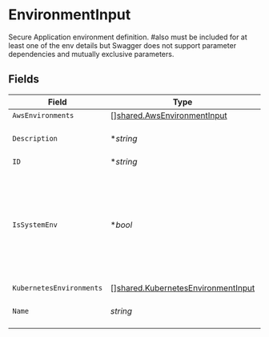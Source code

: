 # EnvironmentInput

Secure Application environment definition. #also must be included for at least one of the env details but Swagger does not support parameter dependencies and mutually exclusive parameters.


## Fields

| Field                                                                                                          | Type                                                                                                           | Required                                                                                                       | Description                                                                                                    | Example                                                                                                        |
| -------------------------------------------------------------------------------------------------------------- | -------------------------------------------------------------------------------------------------------------- | -------------------------------------------------------------------------------------------------------------- | -------------------------------------------------------------------------------------------------------------- | -------------------------------------------------------------------------------------------------------------- |
| `AwsEnvironments`                                                                                              | [][shared.AwsEnvironmentInput](../../models/shared/awsenvironmentinput.md)                                     | :heavy_minus_sign:                                                                                             | N/A                                                                                                            |                                                                                                                |
| `Description`                                                                                                  | **string*                                                                                                      | :heavy_minus_sign:                                                                                             | The environment description.                                                                                   |                                                                                                                |
| `ID`                                                                                                           | **string*                                                                                                      | :heavy_minus_sign:                                                                                             | N/A                                                                                                            |                                                                                                                |
| `IsSystemEnv`                                                                                                  | **bool*                                                                                                        | :heavy_minus_sign:                                                                                             | indicates if this environment represents system namespaces that usually will be filtered out from some screens |                                                                                                                |
| `KubernetesEnvironments`                                                                                       | [][shared.KubernetesEnvironmentInput](../../models/shared/kubernetesenvironmentinput.md)                       | :heavy_minus_sign:                                                                                             | N/A                                                                                                            |                                                                                                                |
| `Name`                                                                                                         | *string*                                                                                                       | :heavy_check_mark:                                                                                             | Environment name. Must be unique.                                                                              | Prod                                                                                                           |
